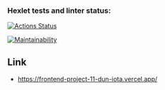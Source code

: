 ### Hexlet tests and linter status:
[![Actions Status](https://github.com/DarkN3ro/frontend-project-11/actions/workflows/hexlet-check.yml/badge.svg)](https://github.com/DarkN3ro/frontend-project-11/actions)

[![Maintainability](https://api.codeclimate.com/v1/badges/aec82dbeaaeb5ac81060/maintainability)](https://codeclimate.com/github/DarkN3ro/frontend-project-11/maintainability)

## Link

- https://frontend-project-11-dun-iota.vercel.app/